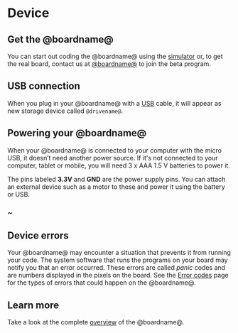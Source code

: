 # Device

## Get the @boardname@

You can start out coding the @boardname@ using the [simulator](/device/simulator) or, to get the real board, contact us at [@boardname@](mailto:education@teknikio.com) to join the beta program.

## USB connection

When you plug in your @boardname@ with a [USB](/device/usb) cable, it will appear as new storage device called ``@drivename@``.

## Powering your @boardname@

When your @boardname@ is connected to your computer with the micro USB, it doesn’t need another power source. If it's not connected to your computer, tablet or mobile, you will need 3 x AAA 1.5 V batteries to power it.

The pins labeled **3.3V** and **GND** are the power supply pins. 
You can attach an external device such as a motor to these and power it using the battery or USB.
 
<!--- ## Drivers and bootloader

For Windows users, to fully use the USB connection, you may need to install a driver. See the [Windows driver installation](https://learn.adafruit.com/adafruit-circuit-playground-express/adafruit2-windows-driver-installation) page at https://www.adafruit.com.

Updates for the bootloader are found here: [Updating the bootloader](https://learn.adafruit.com/adafruit-circuit-playground-express/adafruit2-uf2-bootloader-details#updating-the-bootloader)

### ~hint
**Advanced users**

The bootloader is the "system software" for your @boardname@. If you need to update it to fix a problem or use a new feature, read the section on [updating the bootloader](https://learn.adafruit.com/adafruit-circuit-playground-express/adafruit2-uf2-bootloader-details#updating-the-bootloader) in the [bootloader](https://learn.adafruit.com/adafruit-circuit-playground-express/adafruit2-uf2-bootloader-details) page at https://www.adafruit.com.
--->

### ~

## Device errors

Your @boardname@ may encounter a situation that prevents it from running your code. The system software that runs the programs on your board may notify you that an error occurred. These errors are called _panic_ codes and are numbers displayed in the pixels on the board. See the [Error codes](/device/error-codes) page for the types of errors that could happen on the @boardname@.

## Learn more

Take a look at the complete [overview](https://docs.google.com/presentation/d/1onPm2SEpyNofufs15y_XPkiPJdRcCkVkI7Epel0LU2M) of the @boardname@.